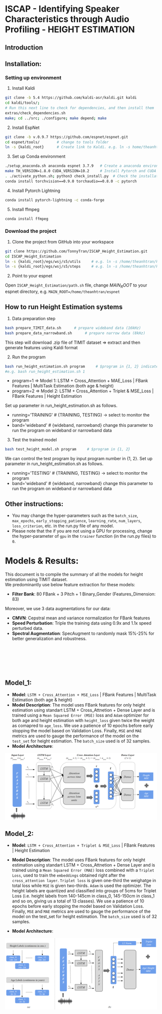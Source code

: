 # ISCAP - Identifying Speaker Characteristics through Audio Profiling - HEIGHT ESTIMATION
## Introduction

## Installation:
### Setting up environment
1) Install Kaldi
```bash
git clone -b 5.4 https://github.com/kaldi-asr/kaldi.git kaldi
cd kaldi/tools/; 
# Run this next line to check for dependencies, and then install them
extras/check_dependencies.sh
make; cd ../src; ./configure; make depend; make
```
2) Install EspNet
```bash
git clone -b v.0.9.7 https://github.com/espnet/espnet.git
cd espnet/tools/        # change to tools folder
ln -s {kaldi_root}      # Create link to Kaldi. e.g. ln -s home/theanhtran/kaldi/
```
3) Set up Conda environment
```bash
./setup_anaconda.sh anaconda espnet 3.7.9   # Create a anaconda environmetn - espnet with Python 3.7.9
make TH_VERSION=1.8.0 CUDA_VERSION=10.2     # Install Pytorch and CUDA
. ./activate_python.sh; python3 check_install.py  # Check the installation
conda install torchvision==0.9.0 torchaudio==0.8.0 -c pytorch
```
<!-- conda install pytorch==1.7.1 torchvision==0.8.2 torchaudio==0.7.2 cudatoolkit=10.2 -c pytorch -->
4) Install Pytorch Lightning
```bash
conda install pytorch-lightning -c conda-forge
```
5) Install ffmpeg
```bash
conda install ffmpeg
```
### Download the project
1) Clone the project from GitHub into your workspace
```bash
git clone https://github.com/TonnyTran/ISCAP_Height_Estimation.git
cd ISCAP_Height_Estimation
ln -s {kaldi_root}/egs/wsj/s5/utils     # e.g. ln -s /home/theanhtran/kaldi/egs/wsj/s5/utils
ln -s {kaldi_root}/egs/wsj/s5/steps     # e.g. ln -s /home/theanhtran/kaldi/egs/wsj/s5/steps 
```
2) Point to your espnet

Open `ISCAP_Height_Estimation/path.sh` file, change $MAIN_ROOT$ to your espnet directory, e.g. `MAIN_ROOT=/home/theanhtran/espnet`

## How to run Height Estimation systems
1. Data preparation step
```bash
bash prepare_TIMIT_data.sh      # prepare wideband data (16kHz)
bash prepare_data_narrowband.sh      # prepare narrow data (8kHz)

```
This step will download .zip file of TIMIT dataset => extract and then generate features using Kaldi format

2. Run the program
```bash
bash run_height_estimation.sh program     # $program in {1, 2} indicates which program you want to run   
#e.g. bash run_height_estimation.sh 1
```

- program=1     =>    Model 1: LSTM + Cross_Attention + MAE_Loss | FBank Features | MultiTask Estimation (both age & height)
- program=2     =>    Model 2: LSTM + Cross_Attention + Triplet & MSE_Loss | FBank Features | Height Estimation

Set up parameter in run_height_estimation.sh as follows.
- running='TRAINING'         # {TRAINING, TESTING} -> select to monitor the program 
- band='wideband'         # {wideband, narrowband} change this parameter to run the program on wideband or narrowband data
3. Test the trained model
```bash
bash test_height_model.sh program     # $program in {1, 2} 
```
We can control the test program by input program number in {1, 2}.
Set up parameter in run_height_estimation.sh as follows.
- running='TESTING'         # {TRAINING, TESTING} -> select to monitor the program 
- band='wideband'         # {wideband, narrowband} change this parameter to run the program on wideband or narrowband data

## Other instructions:

- You may change the hyper-parameters such as the `batch_size`, `max_epochs`, `early_stopping_patience`, `learning_rate`, `num_layers`, `loss_criterion`, etc. in the run.py file of any model.
- Please note that the if you are not using a GPU for processing, change the hyper-parameter of `gpu` in the `trainer` function (in the run.py files) to `0`.

# Models & Results:

This document is to compile the summary of all the models for height estimation using TIMIT dataset. </br>
We predominantly use below feature extraction for these models:
- **Filter Bank**: 80 FBank + 3 Pitch + 1 Binary_Gender (Features_Dimension: 83)
<!-- - **Wav2Vec2**: Features extracted from pre-trained Wav2Vec2 model (Features_Dimension: 768) -->

Moreover, we use 3 data augmentations for our data:
- **CMVN**: Cepstral mean and variance normalization for FBank features
- **Speed Perturbation**: Triple the training data using 0.9x and 1.1x speed perturbed data.
- **Spectral Augmentation**: SpecAugment to randomly mask 15%-25% for better generalization and robustness.

</br></br>

<!-- **Results**: </br>

|S. No. | Model                                                 | Height MAE All  | Height MAE Male | Height MAE Female |
| ----- | --------------------------------------------------| --------------- | --------------- | ----------------- |
| 1.    | LSTM + Cross_Attention + MSE_Loss - Age + Height multitask  |5.36             | 5.40            | 5.26              |
| 2.    | LSTM + Cross_Attention + Triplet & MSE_Loss	       |**5.23**         | 5.31            | 5.08              |
| Shareef (2020)| Comb3 (Fstats + formant + harmonic features (amplitude + frequency locations))  |  | 5.2             | 4.8               |
| Singh (2016)| Random Forest                                |                 | 5.0             | 5.0               | -->


 
</br></br>

## **Model_1**:

- **Model**: `LSTM + Cross_Attention + MSE_Loss` | FBank Features | MultiTask Estimation (both age & height)
- **Model Description**: The model uses FBank features for only height estimation using standart LSTM + Cross_Attnetion + Dense Layer and is trained using a 
`Mean Squared Error (MSE)` loss and `Adam` optimizer for both age and height estimation with `height_loss` given twice the weight as comapred to `age_loss`. 
We use a patience of 10 epochs before early stopping the model based on Validation Loss. Finally, `MSE` and `MAE` metrics are 
used to gauge the performance of the model on the `test_set` for height estimation. The `batch_size` used is of 32 samples.
- **Model Architecture**: </br>
<img src="/imgs/cross_attn_model.png">

## **Model_2**:

- **Model**: `LSTM + Cross_Attention + Triplet & MSE_Loss` | FBank Features | Height Estimation
- **Model Description**: The model uses FBank features for only height estimation using standart LSTM + Cross_Attnetion + Dense Layer and is trained using a 
`Mean Squared Error (MAE)` loss combined with a `Triplet Loss`, used to train the `embeddings` obtained right after the `cross_attention layer`. `Triplet loss` is given one-third the 
weighatge in total loss while `MSE` is given two-thirds. `Adam` is used the optimizer. The height labels are quantized and classified into groups of 5cms for Triplet Loss (i.e. height labels from 140-145cm in class_0, 145-150cm in class_1 and so on, giving us a total of 13 classes). 
We use a patience of 10 epochs before early stopping the model based on Validation Loss. Finally, `MSE` and `MAE` metrics are 
used to gauge the performance of the model on the test_set for height estimation. The `batch_size` used is of 32 samples.

- **Model Architecture**: </br>
<img src="/imgs/triplet_loss_model.png">
</br></br>
